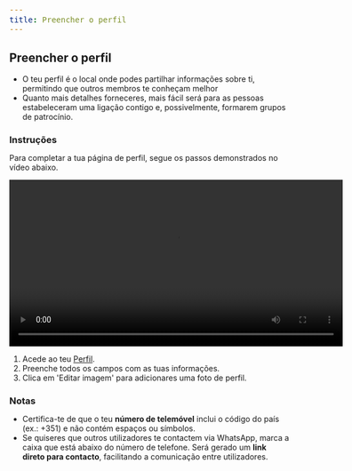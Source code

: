 ```yaml
---
title: Preencher o perfil
---
```


<style>
  span {
    font-size: 14px;
  }
  li {
    margin: 0 !important;
  }
  h3 {
    margin-bottom: 0;
  }
</style>

## Preencher o perfil

- <span>O teu perfil é o local onde podes partilhar informações sobre ti, permitindo que outros membros te conheçam melhor</span>
- <span>Quanto mais detalhes forneceres, mais fácil será para as pessoas estabeleceram uma ligação contigo e, possivelmente, formarem grupos de patrocínio.</span>

### Instruções

<span>Para completar a tua página de perfil, segue os passos demonstrados no vídeo abaixo.</span>

<video width="600" class="ml-4" controls>
  <track kind="captions">
  <source src="/academy/demo/fill-profile.mp4" type="video/mp4">
  O teu browser não suporta vídeos
</video>

1. <span>Acede ao teu [Perfil](/users/me/edit).</span>
2. <span>Preenche todos os campos com as tuas informações.</span>
3. <span>Clica em 'Editar imagem' para adicionares uma foto de perfil.</span>

### Notas
- <span>Certifica-te de que o teu <strong>número de telemóvel</strong> inclui o código do país (ex.: +351) e não contém espaços ou símbolos.</span>
- <span>Se quiseres que outros utilizadores te contactem via WhatsApp, marca a caixa que está abaixo do número de telefone. Será gerado um <strong>link direto para contacto</strong>, facilitando a comunicação entre utilizadores.</span>

